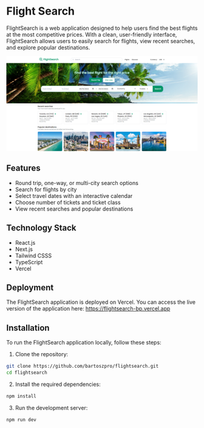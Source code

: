 # Flight Search

FlightSearch is a web application designed to help users find the best flights at the most competitive prices. With a clean, user-friendly interface, FlightSearch allows users to easily search for flights, view recent searches, and explore popular destinations.

<img src="img.png">

## Features

- Round trip, one-way, or multi-city search options
- Search for flights by city
- Select travel dates with an interactive calendar
- Choose number of tickets and ticket class
- View recent searches and popular destinations

## Technology Stack

- React.js
- Next.js
- Tailwind CSSS
- TypeScript
- Vercel

## Deployment

The FlightSearch application is deployed on Vercel. You can access the live version of the application here: https://flightsearch-bp.vercel.app

## Installation

To run the FlightSearch application locally, follow these steps:

1. Clone the repository:

```bash
git clone https://github.com/bartoszpro/flightsearch.git
cd flightsearch
```

2. Install the required dependencies:

```bash
npm install
```

3. Run the development server:

```bash
npm run dev
```

